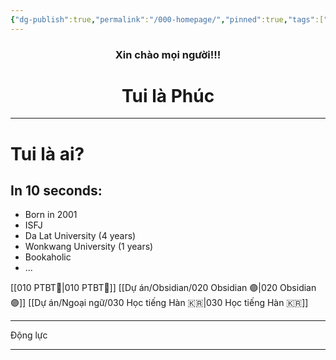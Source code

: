```yaml
---
{"dg-publish":true,"permalink":"/000-homepage/","pinned":true,"tags":["gardenEntry"]}
---
```


### <center>Xin chào mọi người!!!</center>
# <center>Tui là Phúc</center>

___
# Tui là ai?

## In 10 seconds:
- Born in 2001
- ISFJ
- Da Lat University (4 years)
- Wonkwang University (1 years)
- Bookaholic
- ...

[[010 PTBT🧐\|010 PTBT🧐]]
[[Dự án/Obsidian/020 Obsidian 🟣\|020 Obsidian 🟣]]
[[Dự án/Ngoại ngữ/030 Học tiếng Hàn 🇰🇷\|030 Học tiếng Hàn 🇰🇷]]
___
Động lực

___
